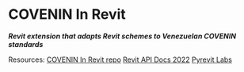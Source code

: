 # COVENIN In Revit
***Revit extension that adapts Revit schemes to Venezuelan COVENIN standards***

Resources:
[COVENIN In Revit repo](https://github.com/icristianhernandez/covenin-revit)
[Revit API Docs 2022](https://www.revitapidocs.com/2022/)
[Pyrevit Labs](https://pyrevitlabs.notion.site/)

